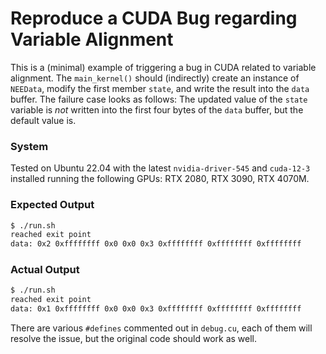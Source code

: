 # Reproduce a CUDA Bug regarding Variable Alignment

This is a (minimal) example of triggering a bug in CUDA related to variable alignment.
The `main_kernel()` should (indirectly) create an instance of `NEEData`, modify the first member `state`, and write the result into the `data` buffer.
The failure case looks as follows:
The updated value of the `state` variable is *not* written into the first four bytes of the `data` buffer, but the default value is.

### System
Tested on Ubuntu 22.04 with the latest `nvidia-driver-545` and `cuda-12-3` installed running the following GPUs: RTX 2080, RTX 3090, RTX 4070M.

### Expected Output
```bash
$ ./run.sh
reached exit point
data: 0x2 0xffffffff 0x0 0x0 0x3 0xffffffff 0xffffffff 0xffffffff
```

### Actual Output
```bash
$ ./run.sh
reached exit point
data: 0x1 0xffffffff 0x0 0x0 0x3 0xffffffff 0xffffffff 0xffffffff
```

There are various `#defines` commented out in `debug.cu`, each of them will resolve the issue, but the original code should work as well.

